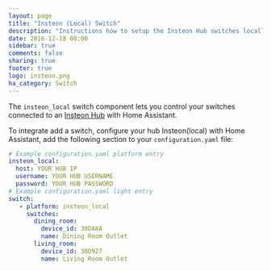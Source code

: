 ```yaml
---
layout: page
title: "Insteon (Local) Switch"
description: "Instructions how to setup the Insteon Hub switches locally within Home Assistant."
date: 2016-12-18 08:00
sidebar: true
comments: false
sharing: true
footer: true
logo: insteon.png
ha_category: Switch
---
```


The `insteon_local` switch component lets you control your switches connected to an [Insteon Hub](http://www.insteon.com/insteon-hub/) with Home Assistant.

To integrate add a switch, configure your hub Insteon(local) with Home Assistant, add the following section to your `configuration.yaml` file:
```yaml
# Example configuration.yaml platform entry
insteon_local:
  host: YOUR HUB IP
  username: YOUR HUB USERNAME
  password: YOUR HUB PASSWORD
# Example configuration.yaml light entry  
switch:
   - platform: insteon_local
     switches:
       dining_room:
         device_id: 30DA8A
         name: Dining Room Outlet
       living_room:
         device_id: 30D927
         name: Living Room Outlet
```


